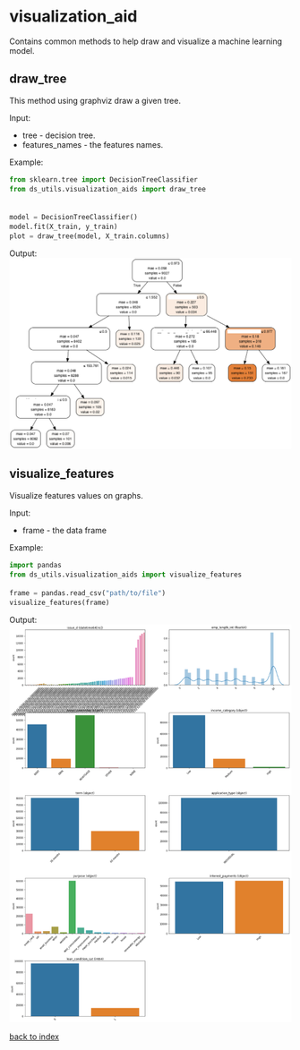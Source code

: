# visualization_aid
Contains common methods to help draw and visualize a machine learning model.
## draw_tree
This method using graphviz draw a given tree.

Input:
* tree - decision tree.
* features_names - the features names.

Example:
```python
from sklearn.tree import DecisionTreeClassifier
from ds_utils.visualization_aids import draw_tree


model = DecisionTreeClassifier()
model.fit(X_train, y_train)
plot = draw_tree(model, X_train.columns)
```

Output:
![tree](images/tree.png)

## visualize_features
Visualize features values on graphs.

Input:
* frame - the data frame

Example:
```python
import pandas
from ds_utils.visualization_aids import visualize_features

frame = pandas.read_csv("path/to/file")
visualize_features(frame)
```

Output:
![features](images/features_viz.png)

[back to index](index.md)